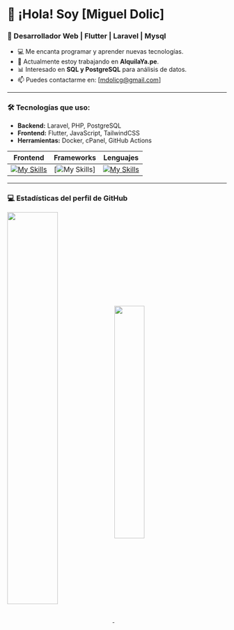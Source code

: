 # 👋 ¡Hola! Soy [Miguel Dolic] 
### 🚀 Desarrollador Web | Flutter | Laravel | Mysql

- 💻 Me encanta programar y aprender nuevas tecnologías.
- 📌 Actualmente estoy trabajando en **AlquilaYa.pe**.
- 📊 Interesado en **SQL y PostgreSQL** para análisis de datos.
- 📫 Puedes contactarme en: [mdolicg@gmail.com]

---

### 🛠️ Tecnologías que uso:
- **Backend:** Laravel, PHP, PostgreSQL
- **Frontend:** Flutter, JavaScript, TailwindCSS
- **Herramientas:** Docker, cPanel, GitHub Actions

| Frontend | Frameworks | Lenguajes |
|----------|-------|-------|
|[![My Skills](https://skillicons.dev/icons?i=html,css,js)](https://skillicons.dev)|[![My Skills](https://skillicons.dev/icons?i=react,laravel,flutter&perline=3)]|[![My Skills](https://skillicons.dev/icons?i=php)](https://skillicons.dev)|
 

---
### 💻 Estadísticas del perfil de GitHub

 <a href="https://github.com/MiguelDG-96/github-readme-stats">
   <img align="center" src="https://github-readme-stats.vercel.app/api?username=MiguelDG-96&show_icons=true&theme=tokyonight&locale=es" width="48%"/>
 </a>
 <a href="https://github.com/MiguelDG-96/github-readme-stats">
   <img align="center" src="https://github-readme-stats.vercel.app/api/top-langs/?username=MiguelDG-96&layout=compact&theme=tokyonight&locale=es" width="37%"/>
 </a>


